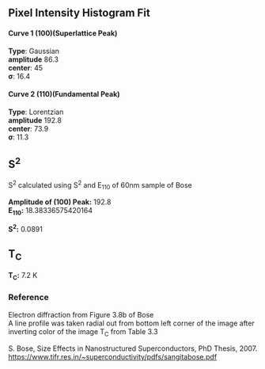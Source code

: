 ## Pixel Intensity Histogram Fit

#### Curve 1 (100)(Superlattice Peak)
**Type**: Gaussian\
**amplitude** 86.3\
**center**: 45\
**σ**: 16.4

#### Curve 2 (110)(Fundamental Peak)
**Type**: Lorentzian\
**amplitude** 192.8\
**center**: 73.9\
**σ**: 11.3



## S<sup>2</sup>
S<sup>2</sup> calculated using S<sup>2</sup> and E<sub>110</sub> of 60nm sample of Bose


**Amplitude of (100) Peak:** 192.8\
**E<sub>110</sub>:** 18.38336575420164

**S<sup>2</sup>:** 0.0891



## T<sub>C</sub>
**T<sub>C</sub>:**  7.2 K



### Reference
Electron diffraction from Figure 3.8b of Bose\
A line profile was taken radial out from bottom left corner of the image after inverting color of the image
T<sub>C</sub> from Table 3.3


S. Bose, Size Effects in Nanostructured Superconductors, PhD Thesis, 2007.
https://www.tifr.res.in/~superconductivity/pdfs/sangitabose.pdf